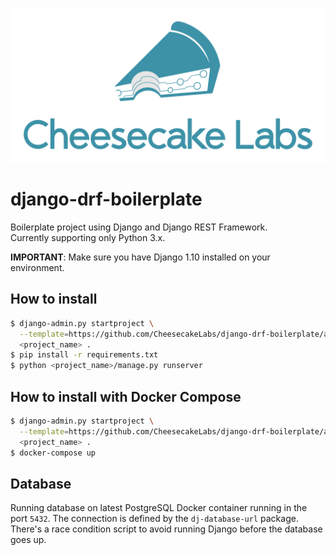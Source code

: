 ![Cheesecake](https://raw.githubusercontent.com/jonatasbaldin/cake/master/img/logo.png)

# django-drf-boilerplate
Boilerplate project using Django and Django REST Framework.  
Currently supporting only Python 3.x.

**IMPORTANT**:
Make sure you have Django 1.10 installed on your environment.

## How to install

```bash
$ django-admin.py startproject \
  --template=https://github.com/CheesecakeLabs/django-drf-boilerplate/archive/master.zip \
  <project_name> .
$ pip install -r requirements.txt
$ python <project_name>/manage.py runserver
```

## How to install with Docker Compose

```bash
$ django-admin.py startproject \
  --template=https://github.com/CheesecakeLabs/django-drf-boilerplate/archive/master.zip \
  <project_name> .
$ docker-compose up
```

## Database
Running database on latest PostgreSQL Docker container running in the port `5432`. The connection is defined by the `dj-database-url` package. There's a race condition script to avoid running Django before the database goes up.
